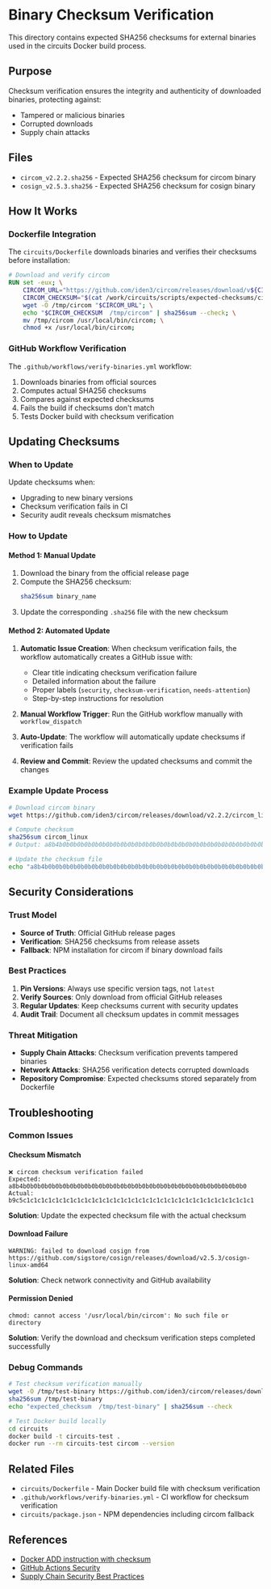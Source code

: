 # Binary Checksum Verification

This directory contains expected SHA256 checksums for external binaries used in the circuits Docker build process.

## Purpose

Checksum verification ensures the integrity and authenticity of downloaded binaries, protecting against:

- Tampered or malicious binaries
- Corrupted downloads
- Supply chain attacks

## Files

- `circom_v2.2.2.sha256` - Expected SHA256 checksum for circom binary
- `cosign_v2.5.3.sha256` - Expected SHA256 checksum for cosign binary

## How It Works

### Dockerfile Integration

The `circuits/Dockerfile` downloads binaries and verifies their checksums before installation:

```dockerfile
# Download and verify circom
RUN set -eux; \
    CIRCOM_URL="https://github.com/iden3/circom/releases/download/v${CIRCOM_VERSION}/circom_linux"; \
    CIRCOM_CHECKSUM="$(cat /work/circuits/scripts/expected-checksums/circom_v2.2.2.sha256)"; \
    wget -O /tmp/circom "$CIRCOM_URL"; \
    echo "$CIRCOM_CHECKSUM  /tmp/circom" | sha256sum --check; \
    mv /tmp/circom /usr/local/bin/circom; \
    chmod +x /usr/local/bin/circom;
```

### GitHub Workflow Verification

The `.github/workflows/verify-binaries.yml` workflow:

1. Downloads binaries from official sources
2. Computes actual SHA256 checksums
3. Compares against expected checksums
4. Fails the build if checksums don't match
5. Tests Docker build with checksum verification

## Updating Checksums

### When to Update

Update checksums when:

- Upgrading to new binary versions
- Checksum verification fails in CI
- Security audit reveals checksum mismatches

### How to Update

#### Method 1: Manual Update

1. Download the binary from the official release page
2. Compute the SHA256 checksum:
   ```bash
   sha256sum binary_name
   ```
3. Update the corresponding `.sha256` file with the new checksum

#### Method 2: Automated Update

1. **Automatic Issue Creation**: When checksum verification fails, the workflow automatically creates a GitHub issue with:

   - Clear title indicating checksum verification failure
   - Detailed information about the failure
   - Proper labels (`security`, `checksum-verification`, `needs-attention`)
   - Step-by-step instructions for resolution

2. **Manual Workflow Trigger**: Run the GitHub workflow manually with `workflow_dispatch`
3. **Auto-Update**: The workflow will automatically update checksums if verification fails
4. **Review and Commit**: Review the updated checksums and commit the changes

### Example Update Process

```bash
# Download circom binary
wget https://github.com/iden3/circom/releases/download/v2.2.2/circom_linux

# Compute checksum
sha256sum circom_linux
# Output: a8b4b0b0b0b0b0b0b0b0b0b0b0b0b0b0b0b0b0b0b0b0b0b0b0b0b0b0b0b0b0b0b0  circom_linux

# Update the checksum file
echo "a8b4b0b0b0b0b0b0b0b0b0b0b0b0b0b0b0b0b0b0b0b0b0b0b0b0b0b0b0b0b0b0b0" > circuits/scripts/expected-checksums/circom_v2.2.2.sha256
```

## Security Considerations

### Trust Model

- **Source of Truth**: Official GitHub release pages
- **Verification**: SHA256 checksums from release assets
- **Fallback**: NPM installation for circom if binary download fails

### Best Practices

1. **Pin Versions**: Always use specific version tags, not `latest`
2. **Verify Sources**: Only download from official GitHub releases
3. **Regular Updates**: Keep checksums current with security updates
4. **Audit Trail**: Document all checksum updates in commit messages

### Threat Mitigation

- **Supply Chain Attacks**: Checksum verification prevents tampered binaries
- **Network Attacks**: SHA256 verification detects corrupted downloads
- **Repository Compromise**: Expected checksums stored separately from Dockerfile

## Troubleshooting

### Common Issues

#### Checksum Mismatch

```
❌ circom checksum verification failed
Expected: a8b4b0b0b0b0b0b0b0b0b0b0b0b0b0b0b0b0b0b0b0b0b0b0b0b0b0b0b0b0b0b0b0
Actual: b9c5c1c1c1c1c1c1c1c1c1c1c1c1c1c1c1c1c1c1c1c1c1c1c1c1c1c1c1c1c1c1c1c1
```

**Solution**: Update the expected checksum file with the actual checksum

#### Download Failure

```
WARNING: failed to download cosign from https://github.com/sigstore/cosign/releases/download/v2.5.3/cosign-linux-amd64
```

**Solution**: Check network connectivity and GitHub availability

#### Permission Denied

```
chmod: cannot access '/usr/local/bin/circom': No such file or directory
```

**Solution**: Verify the download and checksum verification steps completed successfully

### Debug Commands

```bash
# Test checksum verification manually
wget -O /tmp/test-binary https://github.com/iden3/circom/releases/download/v2.2.2/circom_linux
sha256sum /tmp/test-binary
echo "expected_checksum  /tmp/test-binary" | sha256sum --check

# Test Docker build locally
cd circuits
docker build -t circuits-test .
docker run --rm circuits-test circom --version
```

## Related Files

- `circuits/Dockerfile` - Main Docker build file with checksum verification
- `.github/workflows/verify-binaries.yml` - CI workflow for checksum verification
- `circuits/package.json` - NPM dependencies including circom fallback

## References

- [Docker ADD instruction with checksum](https://docs.docker.com/engine/reference/builder/#add)
- [GitHub Actions Security](https://docs.github.com/en/actions/security-guides)
- [Supply Chain Security Best Practices](https://slsa.dev/)
